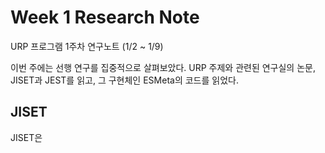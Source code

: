 Week 1 Research Note
====================
URP 프로그램 1주차 연구노트 (1/2 ~ 1/9)

이번 주에는 선행 연구를 집중적으로 살펴보았다.
URP 주제와 관련된 연구실의 논문, JISET과 JEST를 읽고,
그 구현체인 ESMeta의 코드를 읽었다.

JISET
--------------------
JISET은 